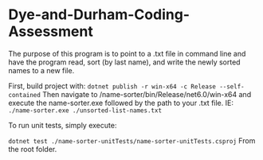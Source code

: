 # Dye-and-Durham-Coding-Assessment

The purpose of this program is to point to a .txt file in command line and have the program read, sort (by last name), and write the newly sorted names to a new file.

First, build project with:
```dotnet publish -r win-x64 -c Release --self-contained```
Then navigate to /name-sorter/bin/Release/net6.0/win-x64 and execute the name-sorter.exe followed by the path to your .txt file.
IE:
```./name-sorter.exe ./unsorted-list-names.txt```

To run unit tests, simply execute: 

```dotnet test ./name-sorter-unitTests/name-sorter-unitTests.csproj```
From the root folder.

